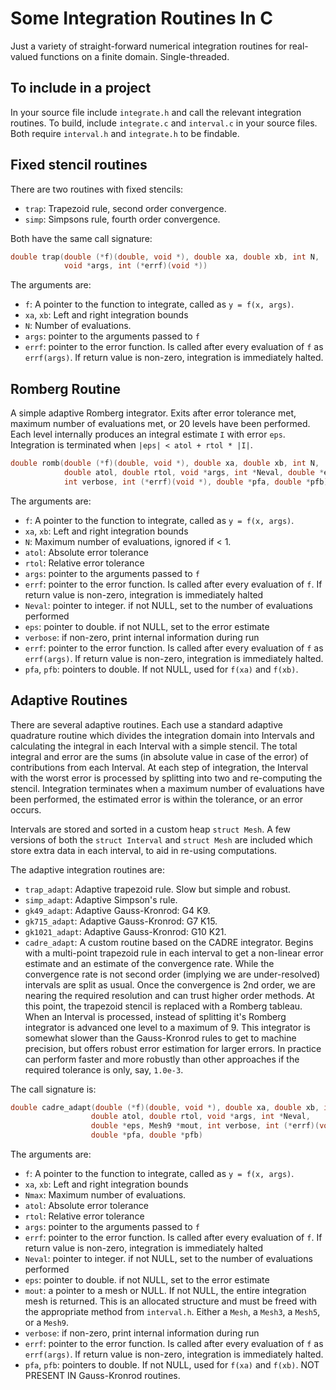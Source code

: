 # Some Integration Routines In C #

Just a variety of straight-forward numerical integration routines for real-valued functions on a finite domain.  Single-threaded.


## To include in a project

In your source file include `integrate.h` and call the relevant integration routines.  To build, include `integrate.c` and `interval.c` in your source files. Both require `interval.h` and `integrate.h` to be findable.


## Fixed stencil routines

There are two routines with fixed stencils:

* `trap`: Trapezoid rule, second order convergence.
* `simp`: Simpsons rule, fourth order convergence.

Both have the same call signature:

```c
double trap(double (*f)(double, void *), double xa, double xb, int N,
            void *args, int (*errf)(void *))
```

The arguments are:

* `f`: A pointer to the function to integrate, called as `y = f(x, args)`.
* `xa`, `xb`: Left and right integration bounds
* `N`: Number of evaluations.
* `args`: pointer to the arguments passed to `f`
* `errf`: pointer to the error function. Is called after every evaluation of `f` as `errf(args)`.  If return value is non-zero, integration is immediately halted.

## Romberg Routine

A simple adaptive Romberg integrator. Exits after error tolerance met, maximum number of evaluations met, or 20 levels have been performed.  Each level internally produces an integral estimate `I` with error `eps`. Integration is terminated when `|eps| < atol + rtol * |I|`.

```c
double romb(double (*f)(double, void *), double xa, double xb, int N,
            double atol, double rtol, void *args, int *Neval, double *eps,
            int verbose, int (*errf)(void *), double *pfa, double *pfb)
```

The arguments are:

* `f`: A pointer to the function to integrate, called as `y = f(x, args)`.
* `xa`, `xb`: Left and right integration bounds
* `N`: Maximum number of evaluations, ignored if < 1. 
* `atol`: Absolute error tolerance
* `rtol`: Relative error tolerance
* `args`: pointer to the arguments passed to `f`
* `errf`: pointer to the error function. Is called after every evaluation
    of `f`.  If return value is non-zero, integration is immediately halted
* `Neval`: pointer to integer. if not NULL, set to the number of evaluations performed
* `eps`: pointer to double. if not NULL, set to the error estimate
* `verbose`: if non-zero, print internal information during run
* `errf`: pointer to the error function. Is called after every evaluation of `f` as `errf(args)`.  If return value is non-zero, integration is immediately halted.
* `pfa`, `pfb`: pointers to double. If not NULL, used for `f(xa)` and `f(xb)`.

## Adaptive Routines

There are several adaptive routines. Each use a standard adaptive quadrature routine which divides the integration domain into Intervals and calculating the integral in each Interval with a simple stencil. The total integral and error are the sums (in absolute value in case of the error) of contributions from each Interval. At each step of integration, the Interval with the worst error is processed by splitting into two and re-computing the stencil.  Integration terminates when a maximum number of evaluations have been performed, the estimated error is within the tolerance, or an error occurs.

Intervals are stored and sorted in a custom heap `struct Mesh`.  A few versions of both the `struct Interval` and `struct Mesh` are included which store extra data in each interval, to aid in re-using computations.

The adaptive integration routines are:

* `trap_adapt`: Adaptive trapezoid rule.  Slow but simple and robust.
* `simp_adapt`: Adaptive Simpson's rule.
* `gk49_adapt`: Adaptive Gauss-Kronrod: G4 K9.
* `gk715_adapt`: Adaptive Gauss-Kronrod: G7 K15.
* `gk1021_adapt`: Adaptive Gauss-Kronrod: G10 K21.
* `cadre_adapt`: A custom routine based on the CADRE integrator. Begins with a multi-point trapezoid rule in each interval to get a non-linear error estimate and an estimate of the convergence rate. While the convergence rate is not second order (implying we are under-resolved) intervals are split as usual. Once the convergence is 2nd order, we are nearing the required resolution and can trust higher order methods. At this point, the trapezoid stencil is replaced with a Romberg tableau. When an Interval is processed, instead of splitting it's Romberg integrator is advanced one level to a maximum of 9.  This integrator is somewhat slower than the Gauss-Kronrod rules to get to machine precision, but offers robust error estimation for larger errors. In practice can perform faster and more robustly than other approaches if the required tolerance is only, say, `1.0e-3`.

The call signature is:

```c
double cadre_adapt(double (*f)(double, void *), double xa, double xb, int Nmax,
                  double atol, double rtol, void *args, int *Neval,
                  double *eps, Mesh9 *mout, int verbose, int (*errf)(void *),
                  double *pfa, double *pfb)
```

The arguments are:

* `f`: A pointer to the function to integrate, called as `y = f(x, args)`.
* `xa`, `xb`: Left and right integration bounds
* `Nmax`: Maximum number of evaluations. 
* `atol`: Absolute error tolerance
* `rtol`: Relative error tolerance
* `args`: pointer to the arguments passed to `f`
* `errf`: pointer to the error function. Is called after every evaluation
    of `f`.  If return value is non-zero, integration is immediately halted
* `Neval`: pointer to integer. if not NULL, set to the number of evaluations performed
* `eps`: pointer to double. if not NULL, set to the error estimate
* `mout`: a pointer to a mesh or NULL. If not NULL, the entire integration mesh is returned. This is an allocated structure and must be freed with the appropriate method from `interval.h`. Either a `Mesh`, a `Mesh3`, a `Mesh5`, or a `Mesh9`.
* `verbose`: if non-zero, print internal information during run
* `errf`: pointer to the error function. Is called after every evaluation of `f` as `errf(args)`.  If return value is non-zero, integration is immediately halted.
* `pfa`, `pfb`: pointers to double. If not NULL, used for `f(xa)` and `f(xb)`. NOT PRESENT IN Gauss-Kronrod routines.
